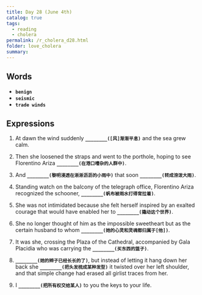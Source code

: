 ```yaml
---
title: Day 28 (June 4th)
catalog: true
tags: 
  - reading
  - cholera
permalink: /r_cholera_d28.html
folder: love_cholera
summary: 
---
```


## Words

-   <b data-toggle="tooltip" data-original-title="{{site.data.glossary.benign}}">`benign`</b>
-   <b data-toggle="tooltip" data-original-title="{{site.data.glossary.seismic}}">`seismic`</b>
-   <b data-toggle="tooltip" data-original-title="{{site.data.glossary.trade_w}}">`trade winds`</b>


## Expressions

1.  At dawn the wind suddenly <b data-toggle="tooltip" data-original-title="{{site.data.answers.bh_a}}">`________([风]渐渐平息)`</b> and the sea grew calm.

2.  Then she loosened the straps and went to the porthole, hoping to see Florentino Ariza <b data-toggle="tooltip" data-original-title="{{site.data.answers.bh_b}}">`________(在港口嘈杂的人群中)`</b>.

3.  And <b data-toggle="tooltip" data-original-title="{{site.data.answers.bh_c}}">`________(黎明浸透在淅淅沥沥的小雨中)`</b> that soon <b data-toggle="tooltip" data-original-title="{{site.data.answers.bh_c2}}">`________(转成滂泼大雨)`</b>.

4.  Standing watch on the balcony of the telegraph office, Florentino Ariza recognized the schooner, <b data-toggle="tooltip" data-original-title="{{site.data.answers.bh_d}}">`________(帆布被雨水打得耷拉着)`</b>.

5.  She was not intimidated because she felt herself inspired by an exalted courage that would have enabled her to <b data-toggle="tooltip" data-original-title="{{site.data.answers.bh_e}}">`________(撬动这个世界)`</b>.

6.  She no longer thought of him as the impossible sweetheart but as the certain husband to whom <b data-toggle="tooltip" data-original-title="{{site.data.answers.bh_f}}">`________(她的心灵和灵魂都归属于[他])`</b>.

7.  It was she, crossing the Plaza of the Cathedral, accompanied by Gala Placidia who was carrying the <b data-toggle="tooltip" data-original-title="{{site.data.answers.bh_g}}">`________(买东西的篮子)`</b>.

8.  <b data-toggle="tooltip" data-original-title="{{site.data.answers.bh_h}}">`________(她的辫子已经长长的了)`</b>, but instead of letting it hang down her back she <b data-toggle="tooltip" data-original-title="{{site.data.answers.bh_h2}}">`________(把头发梳成某种发型)`</b> it twisted over her left shoulder, and that simple change had erased all girlist traces from her.

9.  I <b data-toggle="tooltip" data-original-title="{{site.data.answers.bh_i}}">`________(把所有权交给某人)`</b> to you the keys to your life.



